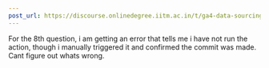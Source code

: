 ```yaml
---
post_url: https://discourse.onlinedegree.iitm.ac.in/t/ga4-data-sourcing-discussion-thread-tds-jan-2025/165959/279
---
```

For the 8th question, i am getting an error that tells me i have not run the action, though i manually triggered it and confirmed the commit was made. Cant figure out whats wrong.